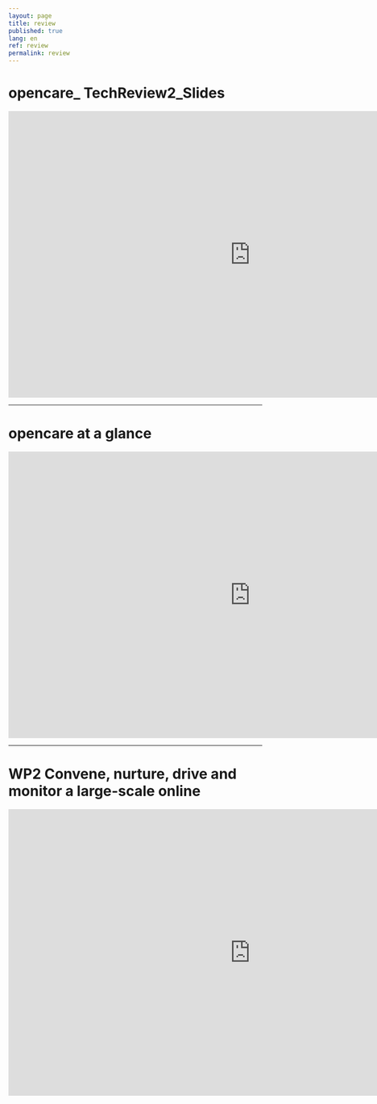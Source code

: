 ```yaml
---
layout: page
title: review
published: true
lang: en
ref: review
permalink: review
---
```

# opencare_ TechReview2_Slides

<iframe src="https://docs.google.com/presentation/d/e/2PACX-1vT4BqwGVVCoavaeFMYU_UiBavP7B0esA5BAv_FKIfe-ERlbs4pbv7EZk_LERwl95trKbpRB5WxeAqb_/embed?start=false&loop=true&delayms=3000" frameborder="0" width="960" height="569" allowfullscreen="true" mozallowfullscreen="true" webkitallowfullscreen="true"></iframe>

---

# opencare at a glance

<iframe src="https://docs.google.com/presentation/d/e/2PACX-1vQw8vQTk-DwtIOhc_y8BPsayWWwTvafEazm__2PnRYoo6QXdwk__9AxEXEagdZm6HSwpaQ2e0x50HlO/embed?start=false&loop=true&delayms=3000" frameborder="0" width="960" height="569" allowfullscreen="true" mozallowfullscreen="true" webkitallowfullscreen="true"></iframe>

---

# WP2 Convene, nurture, drive and monitor a large-scale online

<iframe src="https://docs.google.com/presentation/d/e/2PACX-1vSBflrqFo64fh67v0sjfMiXtEgXCsb4HPclxWNZFz97sP0OkfrG5cG92EG0xmj5tePXcDBTRuvO9Pvw/embed?start=false&loop=true&delayms=3000" frameborder="0" width="960" height="569" allowfullscreen="true" mozallowfullscreen="true" webkitallowfullscreen="true"></iframe>
